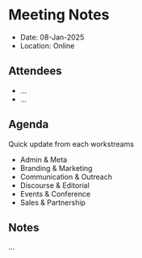 # Meeting Notes

- Date: 08-Jan-2025
- Location: Online

## Attendees

- ...
- ...

## Agenda

Quick update from each workstreams
- Admin & Meta
- Branding & Marketing
- Communication & Outreach
- Discourse & Editorial
- Events & Conference 
- Sales & Partnership

## Notes

...